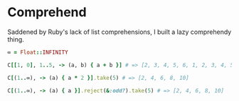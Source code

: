 # Comprehend

Saddened by Ruby's lack of list comprehensions, I built a lazy comprehendy thing.

```rb
∞ = Float::INFINITY

C[[1, 0], 1..5, -> (a, b) { a + b }] # => [2, 3, 4, 5, 6, 1, 2, 3, 4, 5]

C[(1..∞), -> (a) { a * 2 }].take(5) # => [2, 4, 6, 8, 10]

C[(1..∞), -> (a) { a }].reject(&:odd?).take(5) # => [2, 4, 6, 8, 10]
```
